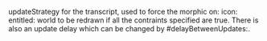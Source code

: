 updateStrategy for the transcript, used to force the morphic on:  icon:  entitled:  world to be redrawn if all the contraints specified are true. There is also an update delay which can be changed by #delayBetweenUpdates:. 

